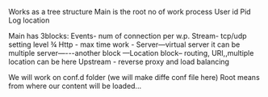 Works as a tree structure
Main is the root 
no of work process
User id
Pid
Log location

Main has 3blocks:
  Events- num of connection per w.p.
Stream- tcp/udp setting level ¾
Http - max time work - 
Server—virtual server it can be multiple server—---another block —Location block– routing, URI,,multiple location can be here
Upstream - reverse proxy and load balancing



We will work on conf.d folder (we will make diffe conf file here)
Root means from where our content will be loaded...





